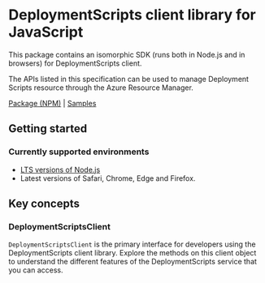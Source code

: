 # DeploymentScripts client library for JavaScript

This package contains an isomorphic SDK (runs both in Node.js and in browsers) for DeploymentScripts client.

The APIs listed in this specification can be used to manage Deployment Scripts resource through the Azure Resource Manager.

[Package (NPM)](https://www.npmjs.com/package/arm-package-deploymentscripts-2019-10-preview) |
[Samples](https://github.com/Azure-Samples/azure-samples-js-management)

## Getting started

### Currently supported environments

- [LTS versions of Node.js](https://nodejs.org/about/releases/)
- Latest versions of Safari, Chrome, Edge and Firefox.




## Key concepts

### DeploymentScriptsClient

`DeploymentScriptsClient` is the primary interface for developers using the DeploymentScripts client library. Explore the methods on this client object to understand the different features of the DeploymentScripts service that you can access.

